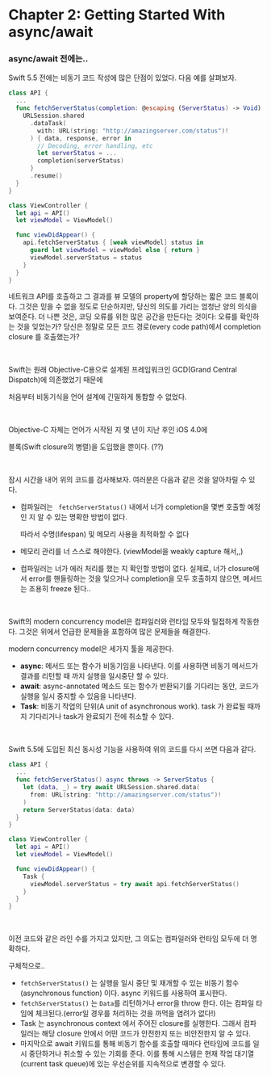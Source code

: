 # Chapter 2: Getting Started With async/await

### async/await 전에는..

Swift 5.5 전에는 비동기 코드 작성에 많은 단점이 있었다. 다음 예를 살펴보자.

```swift
class API {
  ...
  func fetchServerStatus(completion: @escaping (ServerStatus) -> Void) {
    URLSession.shared
      .dataTask(
        with: URL(string: "http://amazingserver.com/status")!
      ) { data, response, error in
        // Decoding, error handling, etc
        let serverStatus = ...
        completion(serverStatus)
      }
      .resume()
  }
}

class ViewController {
  let api = API()
  let viewModel = ViewModel()

  func viewDidAppear() {
    api.fetchServerStatus { [weak viewModel] status in
      guard let viewModel = viewModel else { return }
      viewModel.serverStatus = status
    }
  }
}
```

네트워크 API를 호출하고 그 결과를 뷰 모델의 property에 할당하는 짧은 코드 블록이다. 그것은 믿을 수 없을 정도로 단순하지만, 당신의 의도를 가리는 엄청난 양의 의식을 보여준다. 더 나쁜 것은, 코딩 오류를 위한 많은 공간을 만든다는 것이다: 오류를 확인하는 것을 잊었는가? 당신은 정말로 모든 코드 경로(every code path)에서 completion closure 를 호출했는가?

<br/>

Swift는 원래 Objective-C용으로 설계된 프레임워크인 GCD(Grand Central Dispatch)에 의존했었기 때문에 

처음부터 비동기식을 언어 설계에 긴밀하게 통합할 수 없었다.

<br/>

Objective-C 자체는 언어가 시작된 지 몇 년이 지난 후인 iOS 4.0에

블록(Swift closure의 병렬)을 도입했을 뿐이다. (??)

<br/>

잠시 시간을 내어 위의 코드를 검사해보자. 여러분은 다음과 같은 것을 알아차릴 수 있다.

- 컴파일러는 ` fetchServerStatus()` 내에서 너가 completion을 몇변 호출할 예정인 지 알 수 있는 명확한 방법이 없다. 

  따라서 수명(lifespan) 및 메모리 사용을 최적화할 수 없다

- 메모리 관리를 너 스스로 해야한다. (viewModel을 weakly capture 해서,,)
-  컴파일러는 너가 에러 처리를 했는 지 확인할 방법이 없다. 실제로, 너가 closure에서 error를 핸들링하는 것을 잊으거나 completion을 모두 호출하지 않으면, 메서드는 조용히 freeze 된다.. 

<br/>

Swift의 modern concurrency model은  컴파일러와 런타임 모두와 밀접하게 작동한다. 그것은 위에서 언급한 문제들을 포함하여 많은 문제들을 해결한다.

modern concurrency model은 세가지 툴을 제공한다. 

- **async**: 메서드 또는 함수가 비동기임을 나타낸다. 이를 사용하면 비동기 메서드가 결과를 리턴할 때 까지 실행을 일시중단 할 수 있다.
- **await**: async-annotated 메소드 또는 함수가 반환되기를 기다리는 동안, 코드가 실행을 일시 중지할 수 있음을 나타낸다. 
- **Task**: 비동기 작업의 단위(A unit of asynchronous work).  task 가 완료될 때까지 기다리거나 task가 완료되기 전에 취소할 수 있다.

<br/>

Swift 5.5에 도입된 최신 동시성 기능을 사용하여 위의 코드를 다시 쓰면 다음과 같다. 

```swift
class API {
  ...
  func fetchServerStatus() async throws -> ServerStatus {
    let (data, _) = try await URLSession.shared.data(
      from: URL(string: "http://amazingserver.com/status")!
    )
    return ServerStatus(data: data)
  }
}

class ViewController {
  let api = API()
  let viewModel = ViewModel()

  func viewDidAppear() {
    Task {
      viewModel.serverStatus = try await api.fetchServerStatus()
    }
  }
}
```

<br/>

이전 코드와 같은 라인 수를 가지고 있지만,  그 의도는 컴파일러와 런타임 모두에 더 명확하다.

구체적으로..

- `fetchServerStatus()` 는 실행을 일시 중단 및 재개할 수 있는 비동기 함수(asynchronous function) 이다.
  async 키워드를 사용하여 표시한다.
- `fetchServerStatus()`  는 `Data`를 리턴하거나 error을 throw 한다. 이는 컴파일 타임에 체크된다.(error일 경우를 처리하는 것을 까먹을 염려가 없다!)
- Task 는  asynchronous context 에서 주어진 closure를 실행한다. 그래서 컴파일러는 해당 closure 안에서 어떤 코드가 안전한지 또는 비안전한지 알 수 있다. 
- 마지막으로 await 키워드를 통해 비동기 함수를 호출할 때마다 런타임에 코드를 일시 중단하거나 취소할 수 있는 기회를 준다.  이를 통해 시스템은 현재 작업 대기열(current task queue)에 있는 우선순위를 지속적으로 변경할 수 있다. 

